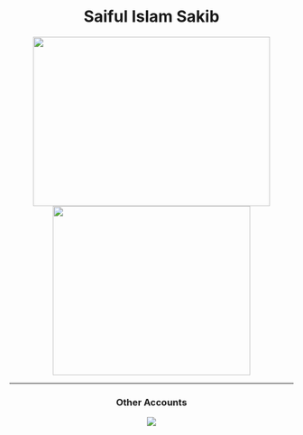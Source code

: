 
<h1 align="center"> Saiful Islam Sakib </h1>

<div align="center">
  <img src="https://github-readme-stats.vercel.app/api/?username=Saiful-Islam-Sakib&show_icons=true&theme=radical&count_private=true&include_all_commits=true" height="300" width="420"/>
  <img src="https://github-readme-stats.vercel.app/api/top-langs/?username=Saiful-Islam-Sakib&theme=radical&layout=compact" height="300" width="350"/>
</div>
<hr/>
<h3 align="center"> Other Accounts </h3>
<p align="center">
  <a href="https://www.linkedin.com/in/saiful-islam-sakib-266237168/"><img src="https://img.shields.io/badge/linkedin-%230077B5.svg?&style=for-the-badge&logo=linkedin&logoColor=white"/>
  </a>
</p>
